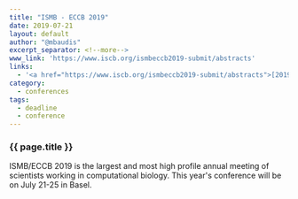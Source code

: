```yaml
---
title: "ISMB - ECCB 2019"
date: 2019-07-21
layout: default
author: "@mbaudis"
excerpt_separator: <!--more-->
www_link: 'https://www.iscb.org/ismbeccb2019-submit/abstracts'
links:
  - '<a href="https://www.iscb.org/ismbeccb2019-submit/abstracts">[2019-04-11: Abstract deadline]</a>'
category:
  - conferences
tags:
  - deadline
  - conference
---
```


### {{ page.title }}

ISMB/ECCB 2019 is the largest and most high profile annual meeting of scientists working in computational biology. This year's conference will be on July 21-25 in Basel.

<!--more-->

